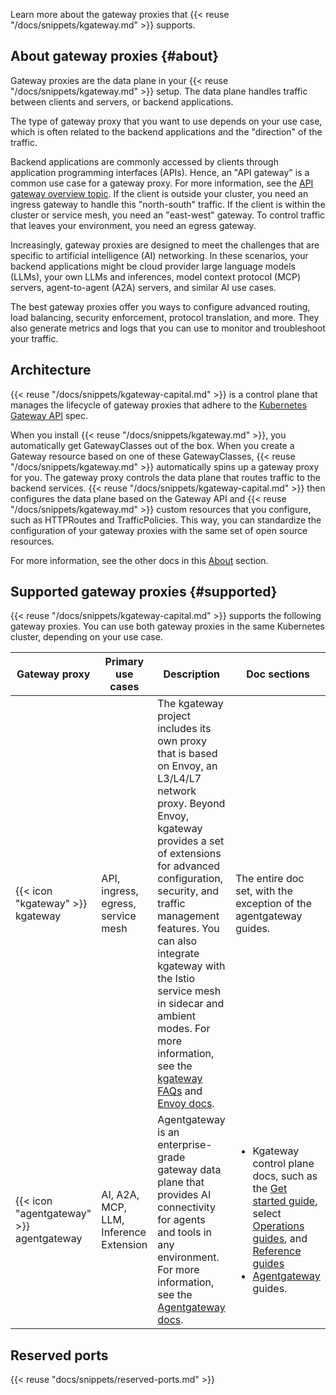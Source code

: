 Learn more about the gateway proxies that {{< reuse "/docs/snippets/kgateway.md" >}} supports.

## About gateway proxies {#about}

Gateway proxies are the data plane in your {{< reuse "/docs/snippets/kgateway.md" >}} setup. The data plane handles traffic between clients and servers, or backend applications.

The type of gateway proxy that you want to use depends on your use case, which is often related to the backend applications and the "direction" of the traffic.

Backend applications are commonly accessed by clients through application programming interfaces (APIs). Hence, an "API gateway" is a common use case for a gateway proxy. For more information, see the [API gateway overview topic](../overview/#api-gateway). If the client is outside your cluster, you need an ingress gateway to handle this "north-south" traffic. If the client is within the cluster or service mesh, you need an "east-west" gateway. To control traffic that leaves your environment, you need an egress gateway.

Increasingly, gateway proxies are designed to meet the challenges that are specific to artificial intelligence (AI) networking. In these scenarios, your backend applications might be cloud provider large language models (LLMs), your own LLMs and inferences, model context protocol (MCP) servers, agent-to-agent (A2A) servers, and similar AI use cases.

The best gateway proxies offer you ways to configure advanced routing, load balancing, security enforcement, protocol translation, and more. They also generate metrics and logs that you can use to monitor and troubleshoot your traffic.

## Architecture

{{< reuse "/docs/snippets/kgateway-capital.md" >}} is a control plane that manages the lifecycle of gateway proxies that adhere to the [Kubernetes Gateway API](https://gateway-api.sigs.k8s.io) spec.

When you install {{< reuse "/docs/snippets/kgateway.md" >}}, you automatically get GatewayClasses out of the box. When you create a Gateway resource based on one of these GatewayClasses, {{< reuse "/docs/snippets/kgateway.md" >}} automatically spins up a gateway proxy for you. The gateway proxy controls the data plane that routes traffic to the backend services. {{< reuse "/docs/snippets/kgateway-capital.md" >}} then configures the data plane based on the Gateway API and {{< reuse "/docs/snippets/kgateway.md" >}} custom resources that you configure, such as HTTPRoutes and TrafficPolicies. This way, you can standardize the configuration of your gateway proxies with the same set of open source resources.

For more information, see the other docs in this [About](../) section.

## Supported gateway proxies {#supported}

{{< reuse "/docs/snippets/kgateway-capital.md" >}} supports the following gateway proxies. You can use both gateway proxies in the same Kubernetes cluster, depending on your use case.

| Gateway proxy | Primary use cases | Description | Doc sections |
| --- | --- | --- | --- |
| {{< icon "kgateway" >}} kgateway | API, ingress, egress, service mesh | The kgateway project includes its own proxy that is based on Envoy, an L3/L4/L7 network proxy. Beyond Envoy, kgateway provides a set of extensions for advanced configuration, security, and traffic management features. You can also integrate kgateway with the Istio service mesh in sidecar and ambient modes. For more information, see the [kgateway FAQs](../../faqs/) and [Envoy docs](https://www.envoyproxy.io/docs/envoy/latest/intro/what_is_envoy). | The entire doc set, with the exception of the agentgateway guides. |
| {{< icon "agentgateway" >}} agentgateway | AI, A2A, MCP, LLM, Inference Extension | Agentgateway is an enterprise-grade gateway data plane that provides AI connectivity for agents and tools in any environment. For more information, see the [Agentgateway docs](https://agentgateway.dev/docs/). | <ul><li>Kgateway control plane docs, such as the [Get started guide](../../quickstart/), select [Operations guides](../../operations/), and [Reference guides](../../reference/)</li><li>[Agentgateway](../../agentgateway/) guides.</li></ul>|

## Reserved ports

{{< reuse "docs/snippets/reserved-ports.md" >}}